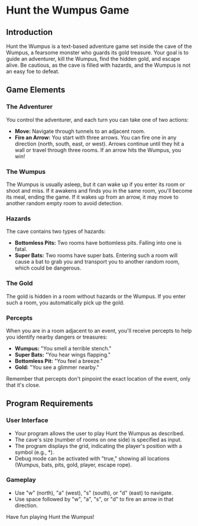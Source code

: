 # Hunt the Wumpus Game

## Introduction

Hunt the Wumpus is a text-based adventure game set inside the cave of the Wumpus, a fearsome monster who guards its gold treasure. Your goal is to guide an adventurer, kill the Wumpus, find the hidden gold, and escape alive. Be cautious, as the cave is filled with hazards, and the Wumpus is not an easy foe to defeat.

## Game Elements

### The Adventurer

You control the adventurer, and each turn you can take one of two actions:

- **Move:** Navigate through tunnels to an adjacent room.
- **Fire an Arrow:** You start with three arrows. You can fire one in any direction (north, south, east, or west). Arrows continue until they hit a wall or travel through three rooms. If an arrow hits the Wumpus, you win!

### The Wumpus

The Wumpus is usually asleep, but it can wake up if you enter its room or shoot and miss. If it awakens and finds you in the same room, you'll become its meal, ending the game. If it wakes up from an arrow, it may move to another random empty room to avoid detection.

### Hazards

The cave contains two types of hazards:

- **Bottomless Pits:** Two rooms have bottomless pits. Falling into one is fatal.
- **Super Bats:** Two rooms have super bats. Entering such a room will cause a bat to grab you and transport you to another random room, which could be dangerous.

### The Gold

The gold is hidden in a room without hazards or the Wumpus. If you enter such a room, you automatically pick up the gold.

### Percepts

When you are in a room adjacent to an event, you'll receive percepts to help you identify nearby dangers or treasures:

- **Wumpus:** "You smell a terrible stench."
- **Super Bats:** "You hear wings flapping."
- **Bottomless Pit:** "You feel a breeze."
- **Gold:** "You see a glimmer nearby."

Remember that percepts don't pinpoint the exact location of the event, only that it's close.

## Program Requirements

### User Interface

- Your program allows the user to play Hunt the Wumpus as described.
- The cave's size (number of rooms on one side) is specified as input.
- The program displays the grid, indicating the player's position with a symbol (e.g., *).
- Debug mode can be activated with "true," showing all locations (Wumpus, bats, pits, gold, player, escape rope).

### Gameplay

- Use "w" (north), "a" (west), "s" (south), or "d" (east) to navigate.
- Use space followed by "w", "a", "s", or "d" to fire an arrow in that direction.



Have fun playing Hunt the Wumpus!

